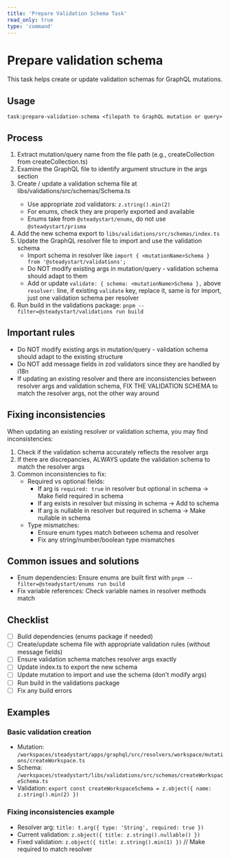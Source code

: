 ```yaml
---
title: 'Prepare Validation Schema Task'
read_only: true
type: 'command'
---
```


# Prepare validation schema

This task helps create or update validation schemas for GraphQL mutations.

## Usage

```
task:prepare-validation-schema <filepath to GraphQL mutation or query>
```

## Process

1. Extract mutation/query name from the file path (e.g., createCollection from createCollection.ts)
2. Examine the GraphQL file to identify argument structure in the args section
3. Create / update a validation schema file at libs/validations/src/schemas/<mutationName>Schema.ts
   - Use appropriate zod validators: `z.string().min(2)`
   - For enums, check they are properly exported and available
   - Enums take from `@steadystart/enums`, do not use `@steadystart/prisma`
4. Add the new schema export to `libs/validations/src/schemas/index.ts`
5. Update the GraphQL resolver file to import and use the validation schema
   - Import schema in resolver like `import { <mutationName>Schema } from '@steadystart/validations';`
   - Do NOT modify existing args in mutation/query - validation schema should adapt to them
   - Add or update `validate: { schema: <mutationName>Schema },` above `resolver:` line, if existing `validate` key, replace it, same is for import, just one validation schema per resolver
6. Run build in the validations package: `pnpm --filter=@steadystart/validations run build`

## Important rules

- Do NOT modify existing args in mutation/query - validation schema should adapt to the existing structure
- Do NOT add message fields in zod validators since they are handled by i18n
- If updating an existing resolver and there are inconsistencies between resolver args and validation schema, FIX THE VALIDATION SCHEMA to match the resolver args, not the other way around

## Fixing inconsistencies

When updating an existing resolver or validation schema, you may find inconsistencies:

1. Check if the validation schema accurately reflects the resolver args
2. If there are discrepancies, ALWAYS update the validation schema to match the resolver args
3. Common inconsistencies to fix:
   - Required vs optional fields:
     - If arg is `required: true` in resolver but optional in schema → Make field required in schema
     - If arg exists in resolver but missing in schema → Add to schema
     - If arg is nullable in resolver but required in schema → Make nullable in schema
   - Type mismatches:
     - Ensure enum types match between schema and resolver
     - Fix any string/number/boolean type mismatches

## Common issues and solutions

- Enum dependencies: Ensure enums are built first with `pnpm --filter=@steadystart/enums run build`
- Fix variable references: Check variable names in resolver methods match

## Checklist

- [ ] Build dependencies (enums package if needed)
- [ ] Create/update schema file with appropriate validation rules (without message fields)
- [ ] Ensure validation schema matches resolver args exactly
- [ ] Update index.ts to export the new schema
- [ ] Update mutation to import and use the schema (don't modify args)
- [ ] Run build in the validations package
- [ ] Fix any build errors

## Examples

### Basic validation creation

- Mutation: `/workspaces/steadystart/apps/graphql/src/resolvers/workspace/mutations/createWorkspace.ts`
- Schema: `/workspaces/steadystart/libs/validations/src/schemas/createWorkspaceSchema.ts`
- Validation: `export const createWorkspaceSchema = z.object({ name: z.string().min(2) })`

### Fixing inconsistencies example

- Resolver arg: `title: t.arg({ type: 'String', required: true })`
- Current validation: `z.object({ title: z.string().nullable() })`
- Fixed validation: `z.object({ title: z.string().min(1) })` // Make required to match resolver
